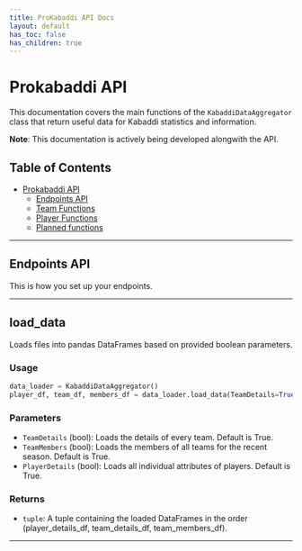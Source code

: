 ```yaml
---
title: ProKabaddi API Docs
layout: default
has_toc: false
has_children: true
---
```



# Prokabaddi API

This documentation covers the main functions of the `KabaddiDataAggregator` class that return useful data for Kabaddi statistics and information.

**Note**: This documentation is actively being developed alongwith the API.

## Table of Contents

- [Prokabaddi API](#prokabaddi-api)
  - [Endpoints API](#endpoints-api)
  - [Team Functions](team_docs/index.md)
  - [Player Functions](player_docs/index.md)
  - [Planned functions](planned_docs/index.md)
---

## Endpoints API
This is how you set up your endpoints.

---
## load_data

Loads files into pandas DataFrames based on provided boolean parameters.

### Usage

```python
data_loader = KabaddiDataAggregator()
player_df, team_df, members_df = data_loader.load_data(TeamDetails=True, TeamMembers=True, PlayerDetails=True)
```
### Parameters
- `TeamDetails` (bool): Loads the details of every team. Default is True.
- `TeamMembers` (bool): Loads the members of all teams for the recent season. Default is True.
- `PlayerDetails` (bool): Loads all individual attributes of players. Default is True.

### Returns
- `tuple`: A tuple containing the loaded DataFrames in the order (player_details_df, team_details_df, team_members_df).

---


